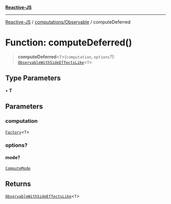 [**Reactive-JS**](../../../README.md)

***

[Reactive-JS](../../../README.md) / [computations/Observable](../README.md) / computeDeferred

# Function: computeDeferred()

> **computeDeferred**\<`T`\>(`computation`, `options`?): [`ObservableWithSideEffectsLike`](../../interfaces/ObservableWithSideEffectsLike.md)\<`T`\>

## Type Parameters

• **T**

## Parameters

### computation

[`Factory`](../../../functions/type-aliases/Factory.md)\<`T`\>

### options?

#### mode?

[`ComputeMode`](../type-aliases/ComputeMode.md)

## Returns

[`ObservableWithSideEffectsLike`](../../interfaces/ObservableWithSideEffectsLike.md)\<`T`\>

